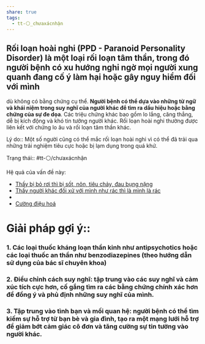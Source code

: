```yaml
---
share: true
tags:
  - tt-⚪_chưaxácnhận
---
```


## Rối loạn hoài nghi (PPD - Paranoid Personality Disorder) là một loại rối loạn tâm thần, trong đó người bệnh có xu hướng nghi ngờ mọi người xung quanh đang cố ý làm hại hoặc gây nguy hiểm đối với mình 
dù không có bằng chứng cụ thể. **Người bệnh có thể dựa vào những từ ngữ và khái niệm trong suy nghĩ của người khác để tìm ra dấu hiệu hoặc bằng chứng của sự đe dọa**. Các triệu chứng khác bao gồm lo lắng, căng thẳng, dễ bị kích động và khó tin tưởng người khác. Rối loạn hoài nghi thường được liên kết với chứng lo âu và rối loạn tâm thần khác.

Lý do:: Một số người cũng có thể mắc rối loạn hoài nghi vì có thể đã trải qua những trải nghiệm tiêu cực hoặc bị lạm dụng trong quá khứ.


Trạng thái:: #tt-⚪/chưaxácnhận

Hệ quả của vấn đề này:

- [Thấy bị bỏ rơi thì bị sốt, nôn, tiêu chảy, đau bụng nặng](../Th%E1%BB%83%20ch%E1%BA%A5t/Th%E1%BA%A5y%20b%E1%BB%8B%20b%E1%BB%8F%20r%C6%A1i%20th%C3%AC%20b%E1%BB%8B%20s%E1%BB%91t,%20n%C3%B4n,%20ti%C3%AAu%20ch%E1%BA%A3y,%20%C4%91au%20b%E1%BB%A5ng%20n%E1%BA%B7ng.md)
- [Thấy người khác đối xử với mình như rác thì là mình là rác](../../Sync%20v%E1%BB%9Bi%20vault%20ch%C3%ADnh/C%E1%BA%A3m%20nh%E1%BA%ADn/Th%E1%BA%A5y%20ng%C6%B0%E1%BB%9Di%20kh%C3%A1c%20%C4%91%E1%BB%91i%20x%E1%BB%AD%20v%E1%BB%9Bi%20m%C3%ACnh%20nh%C6%B0%20r%C3%A1c%20th%C3%AC%20l%C3%A0%20m%C3%ACnh%20l%C3%A0%20r%C3%A1c.md)
- 
- [Cường điệu hoá](./C%C6%B0%E1%BB%9Dng%20%C4%91i%E1%BB%87u%20ho%C3%A1.md)



# Giải pháp gợi ý:: 
### 1. Các loại thuốc kháng loạn thần kinh như antipsychotics hoặc các loại thuốc an thần như benzodiazepines (theo hướng dẫn sử dụng của bác sĩ chuyên khoa)
### 2. Điều chỉnh cách suy nghĩ: tập trung vào các suy nghĩ và cảm xúc tích cực hơn, cố gắng tìm ra các bằng chứng chính xác hơn để đồng ý và phủ định những suy nghĩ của mình.
### 3. Tập trung vào tình bạn và mối quan hệ: người bệnh có thể tìm kiếm sự hỗ trợ từ bạn bè và gia đình, tạo ra một mạng lưới hỗ trợ để giảm bớt cảm giác cô đơn và tăng cường sự tin tưởng vào người khác.








